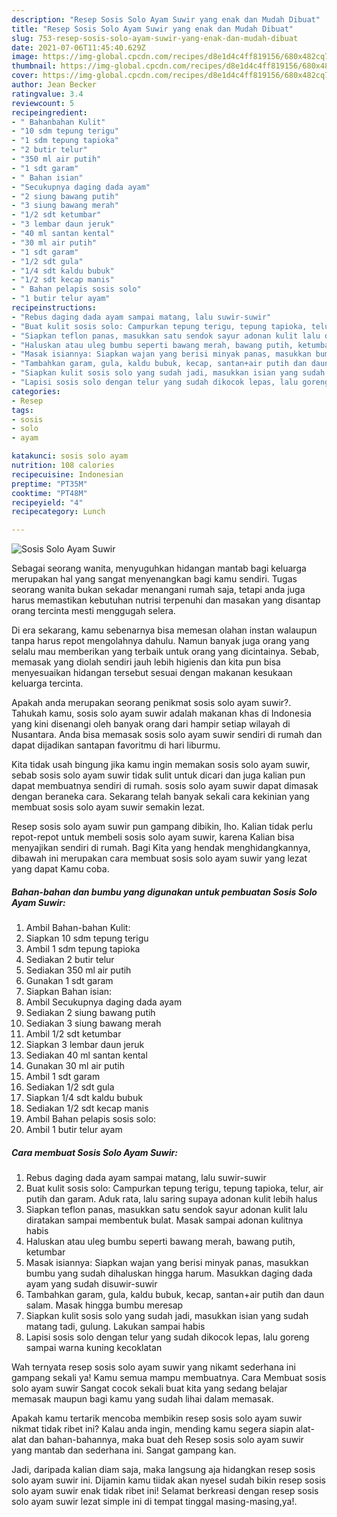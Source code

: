 ```yaml
---
description: "Resep Sosis Solo Ayam Suwir yang enak dan Mudah Dibuat"
title: "Resep Sosis Solo Ayam Suwir yang enak dan Mudah Dibuat"
slug: 753-resep-sosis-solo-ayam-suwir-yang-enak-dan-mudah-dibuat
date: 2021-07-06T11:45:40.629Z
image: https://img-global.cpcdn.com/recipes/d8e1d4c4ff819156/680x482cq70/sosis-solo-ayam-suwir-foto-resep-utama.jpg
thumbnail: https://img-global.cpcdn.com/recipes/d8e1d4c4ff819156/680x482cq70/sosis-solo-ayam-suwir-foto-resep-utama.jpg
cover: https://img-global.cpcdn.com/recipes/d8e1d4c4ff819156/680x482cq70/sosis-solo-ayam-suwir-foto-resep-utama.jpg
author: Jean Becker
ratingvalue: 3.4
reviewcount: 5
recipeingredient:
- " Bahanbahan Kulit"
- "10 sdm tepung terigu"
- "1 sdm tepung tapioka"
- "2 butir telur"
- "350 ml air putih"
- "1 sdt garam"
- " Bahan isian"
- "Secukupnya daging dada ayam"
- "2 siung bawang putih"
- "3 siung bawang merah"
- "1/2 sdt ketumbar"
- "3 lembar daun jeruk"
- "40 ml santan kental"
- "30 ml air putih"
- "1 sdt garam"
- "1/2 sdt gula"
- "1/4 sdt kaldu bubuk"
- "1/2 sdt kecap manis"
- " Bahan pelapis sosis solo"
- "1 butir telur ayam"
recipeinstructions:
- "Rebus daging dada ayam sampai matang, lalu suwir-suwir"
- "Buat kulit sosis solo: Campurkan tepung terigu, tepung tapioka, telur, air putih dan garam. Aduk rata, lalu saring supaya adonan kulit lebih halus"
- "Siapkan teflon panas, masukkan satu sendok sayur adonan kulit lalu diratakan sampai membentuk bulat. Masak sampai adonan kulitnya habis"
- "Haluskan atau uleg bumbu seperti bawang merah, bawang putih, ketumbar"
- "Masak isiannya: Siapkan wajan yang berisi minyak panas, masukkan bumbu yang sudah dihaluskan hingga harum. Masukkan daging dada ayam yang sudah disuwir-suwir"
- "Tambahkan garam, gula, kaldu bubuk, kecap, santan+air putih dan daun salam. Masak hingga bumbu meresap"
- "Siapkan kulit sosis solo yang sudah jadi, masukkan isian yang sudah matang tadi, gulung. Lakukan sampai habis"
- "Lapisi sosis solo dengan telur yang sudah dikocok lepas, lalu goreng sampai warna kuning kecoklatan"
categories:
- Resep
tags:
- sosis
- solo
- ayam

katakunci: sosis solo ayam 
nutrition: 108 calories
recipecuisine: Indonesian
preptime: "PT35M"
cooktime: "PT48M"
recipeyield: "4"
recipecategory: Lunch

---
```



![Sosis Solo Ayam Suwir](https://img-global.cpcdn.com/recipes/d8e1d4c4ff819156/680x482cq70/sosis-solo-ayam-suwir-foto-resep-utama.jpg)

Sebagai seorang wanita, menyuguhkan hidangan mantab bagi keluarga merupakan hal yang sangat menyenangkan bagi kamu sendiri. Tugas seorang  wanita bukan sekadar menangani rumah saja, tetapi anda juga harus memastikan kebutuhan nutrisi terpenuhi dan masakan yang disantap orang tercinta mesti menggugah selera.

Di era  sekarang, kamu sebenarnya bisa memesan olahan instan walaupun tanpa harus repot mengolahnya dahulu. Namun banyak juga orang yang selalu mau memberikan yang terbaik untuk orang yang dicintainya. Sebab, memasak yang diolah sendiri jauh lebih higienis dan kita pun bisa menyesuaikan hidangan tersebut sesuai dengan makanan kesukaan keluarga tercinta. 



Apakah anda merupakan seorang penikmat sosis solo ayam suwir?. Tahukah kamu, sosis solo ayam suwir adalah makanan khas di Indonesia yang kini disenangi oleh banyak orang dari hampir setiap wilayah di Nusantara. Anda bisa memasak sosis solo ayam suwir sendiri di rumah dan dapat dijadikan santapan favoritmu di hari liburmu.

Kita tidak usah bingung jika kamu ingin memakan sosis solo ayam suwir, sebab sosis solo ayam suwir tidak sulit untuk dicari dan juga kalian pun dapat membuatnya sendiri di rumah. sosis solo ayam suwir dapat dimasak dengan beraneka cara. Sekarang telah banyak sekali cara kekinian yang membuat sosis solo ayam suwir semakin lezat.

Resep sosis solo ayam suwir pun gampang dibikin, lho. Kalian tidak perlu repot-repot untuk membeli sosis solo ayam suwir, karena Kalian bisa menyajikan sendiri di rumah. Bagi Kita yang hendak menghidangkannya, dibawah ini merupakan cara membuat sosis solo ayam suwir yang lezat yang dapat Kamu coba.

<!--inarticleads1-->

##### Bahan-bahan dan bumbu yang digunakan untuk pembuatan Sosis Solo Ayam Suwir:

1. Ambil  Bahan-bahan Kulit:
1. Siapkan 10 sdm tepung terigu
1. Ambil 1 sdm tepung tapioka
1. Sediakan 2 butir telur
1. Sediakan 350 ml air putih
1. Gunakan 1 sdt garam
1. Siapkan  Bahan isian:
1. Ambil Secukupnya daging dada ayam
1. Sediakan 2 siung bawang putih
1. Sediakan 3 siung bawang merah
1. Ambil 1/2 sdt ketumbar
1. Siapkan 3 lembar daun jeruk
1. Sediakan 40 ml santan kental
1. Gunakan 30 ml air putih
1. Ambil 1 sdt garam
1. Sediakan 1/2 sdt gula
1. Siapkan 1/4 sdt kaldu bubuk
1. Sediakan 1/2 sdt kecap manis
1. Ambil  Bahan pelapis sosis solo:
1. Ambil 1 butir telur ayam




<!--inarticleads2-->

##### Cara membuat Sosis Solo Ayam Suwir:

1. Rebus daging dada ayam sampai matang, lalu suwir-suwir
1. Buat kulit sosis solo: Campurkan tepung terigu, tepung tapioka, telur, air putih dan garam. Aduk rata, lalu saring supaya adonan kulit lebih halus
1. Siapkan teflon panas, masukkan satu sendok sayur adonan kulit lalu diratakan sampai membentuk bulat. Masak sampai adonan kulitnya habis
1. Haluskan atau uleg bumbu seperti bawang merah, bawang putih, ketumbar
1. Masak isiannya: Siapkan wajan yang berisi minyak panas, masukkan bumbu yang sudah dihaluskan hingga harum. Masukkan daging dada ayam yang sudah disuwir-suwir
1. Tambahkan garam, gula, kaldu bubuk, kecap, santan+air putih dan daun salam. Masak hingga bumbu meresap
1. Siapkan kulit sosis solo yang sudah jadi, masukkan isian yang sudah matang tadi, gulung. Lakukan sampai habis
1. Lapisi sosis solo dengan telur yang sudah dikocok lepas, lalu goreng sampai warna kuning kecoklatan




Wah ternyata resep sosis solo ayam suwir yang nikamt sederhana ini gampang sekali ya! Kamu semua mampu membuatnya. Cara Membuat sosis solo ayam suwir Sangat cocok sekali buat kita yang sedang belajar memasak maupun bagi kamu yang sudah lihai dalam memasak.

Apakah kamu tertarik mencoba membikin resep sosis solo ayam suwir nikmat tidak ribet ini? Kalau anda ingin, mending kamu segera siapin alat-alat dan bahan-bahannya, maka buat deh Resep sosis solo ayam suwir yang mantab dan sederhana ini. Sangat gampang kan. 

Jadi, daripada kalian diam saja, maka langsung aja hidangkan resep sosis solo ayam suwir ini. Dijamin kamu tiidak akan nyesel sudah bikin resep sosis solo ayam suwir enak tidak ribet ini! Selamat berkreasi dengan resep sosis solo ayam suwir lezat simple ini di tempat tinggal masing-masing,ya!.

